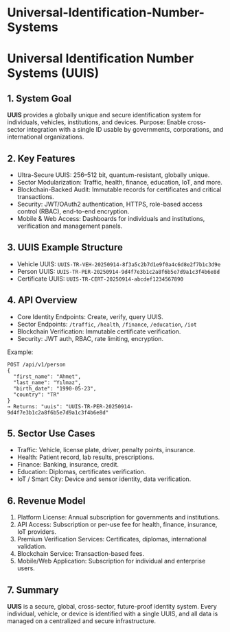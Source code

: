 # Universal-Identification-Number-Systems
# Universal Identification Number Systems (UUIS)

## 1. System Goal

**UUIS** provides a globally unique and secure identification system for individuals, vehicles, institutions, and devices.
Purpose: Enable cross-sector integration with a single ID usable by governments, corporations, and international organizations.

## 2. Key Features

* Ultra-Secure UUIS: 256–512 bit, quantum-resistant, globally unique.
* Sector Modularization: Traffic, health, finance, education, IoT, and more.
* Blockchain-Backed Audit: Immutable records for certificates and critical transactions.
* Security: JWT/OAuth2 authentication, HTTPS, role-based access control (RBAC), end-to-end encryption.
* Mobile & Web Access: Dashboards for individuals and institutions, verification and management panels.

## 3. UUIS Example Structure

* Vehicle UUIS: `UUIS-TR-VEH-20250914-8f3a5c2b7d1e9f0a4c6d8e2f7b1c3d9e`
* Person UUIS: `UUIS-TR-PER-20250914-9d4f7e3b1c2a8f6b5e7d9a1c3f4b6e8d`
* Certificate UUIS: `UUIS-TR-CERT-20250914-abcdef1234567890`

## 4. API Overview

* Core Identity Endpoints: Create, verify, query UUIS.
* Sector Endpoints: `/traffic`, `/health`, `/finance`, `/education`, `/iot`
* Blockchain Verification: Immutable certificate verification.
* Security: JWT auth, RBAC, rate limiting, encryption.

Example:

```http
POST /api/v1/person
{
  "first_name": "Ahmet",
  "last_name": "Yılmaz",
  "birth_date": "1990-05-23",
  "country": "TR"
}
→ Returns: "uuis": "UUIS-TR-PER-20250914-9d4f7e3b1c2a8f6b5e7d9a1c3f4b6e8d"
```

## 5. Sector Use Cases

* Traffic: Vehicle, license plate, driver, penalty points, insurance.
* Health: Patient record, lab results, prescriptions.
* Finance: Banking, insurance, credit.
* Education: Diplomas, certificates verification.
* IoT / Smart City: Device and sensor identity, data verification.

## 6. Revenue Model

1. Platform License: Annual subscription for governments and institutions.
2. API Access: Subscription or per-use fee for health, finance, insurance, IoT providers.
3. Premium Verification Services: Certificates, diplomas, international validation.
4. Blockchain Service: Transaction-based fees.
5. Mobile/Web Application: Subscription for individual and enterprise users.

## 7. Summary

**UUIS** is a secure, global, cross-sector, future-proof identity system.
Every individual, vehicle, or device is identified with a single UUIS, and all data is managed on a centralized and secure infrastructure.
